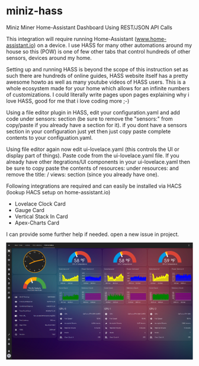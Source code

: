# miniz-hass
Miniz Miner Home-Assistant Dashboard Using REST/JSON API Calls

This integration will require running Home-Assistant (www.home-assistant.io) on a device. I use HASS for many other automations around my house so this (POW) is one of few other tabs that control hundreds of other sensors, devices around my home.

Setting up and running HASS is beyond the scope of this instruction set as such there are hundreds of online guides, HASS website itself has a pretty awesome howto as well as many youtube videos of HASS users. This is a whole ecosystem made for your home which allows for an infinite numbers of customizations. I could literally write pages upon pages explaining why i love HASS, good for me that i love coding more ;-)

Using a file editor plugin in HASS, edit your configuration.yaml and add code under sensors: section (be sure to remove the "sensors:" from copy/paste if you already have a section for it). if you dont have a sensors section in your configuration just yet then just copy paste complete contents to your configuation.yaml.

Using file editor again now edit ui-lovelace.yaml (this controls the UI or display part of things). Paste code from the ui-lovelace.yaml file. If you already have other itegrations/UI components in your ui-lovelace.yaml then be sure to copy paste the contents of resources: under resources: and remove the title: / views: section (since you already have one).

Following integrations are required and can easily be installed via HACS (lookup HACS setup on home-assistant.io)
  * Lovelace Clock Card
  * Gauge Card
  * Vertical Stack In Card
  * Apex-Charts Card

I can provide some further help if needed. open a new issue in project.

![hass-ui](https://github.com/saad-akhtar/miniz-hass/raw/main/hass-ui.png)
